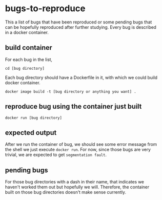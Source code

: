 # bugs-to-reproduce
This a list of bugs that have been reproduced or some pending bugs that can be hopefully reproduced after further studying. Every bug is described in a docker container.
## build container
For each bug in the list,
```shell
cd [bug directory]
```
Each bug directory should have a Dockerfile in it, with which we could build docker container.
```shell
docker image build -t [bug directory or anything you want] .
```
## reproduce bug using the container just built
```shell
docker run [bug directory]
```
## expected output
After we run the container of bug, we should see some error message from the shell we just execute `docker run`. For now, since those bugs are very trivial, we are expected to get `segmentation fault`.
## pending bugs
For those bug directories with a dash in their name, that indicates we haven't worked them out but hopefully we will. Therefore, the container built on those bug directories doesn't make sense currently.
